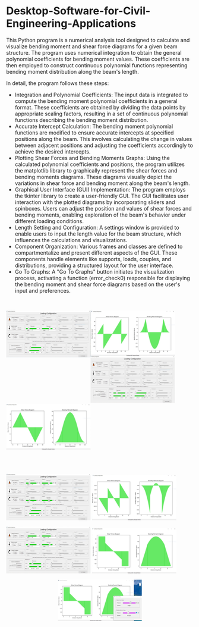 # Desktop-Software-for-Civil-Engineering-Applications
<p>
  This Python program is a numerical analysis tool designed to calculate and visualize bending moment and shear force diagrams for a given beam structure. The program uses numerical integration to obtain the general polynomial coefficients for bending moment values. These coefficients are then employed to construct continuous polynomial functions representing bending moment distribution along the beam's length.

In detail, the program follows these steps:
<ul>
<li>
Integration and Polynomial Coefficients: The input data is integrated to compute the bending moment polynomial coefficients in a general format. These coefficients are obtained by dividing the data points by appropriate scaling factors, resulting in a set of continuous polynomial functions describing the bending moment distribution.
</li>
<li>
Accurate Intercept Calculation: The bending moment polynomial functions are modified to ensure accurate intercepts at specified positions along the beam. This involves calculating the change in values between adjacent positions and adjusting the coefficients accordingly to achieve the desired intercepts.
</li>
<li>
Plotting Shear Forces and Bending Moments Graphs: Using the calculated polynomial coefficients and positions, the program utilizes the matplotlib library to graphically represent the shear forces and bending moments diagrams. These diagrams visually depict the variations in shear force and bending moment along the beam's length.
</li>
<li>
Graphical User Interface (GUI) Implementation: The program employs the tkinter library to create a user-friendly GUI. The GUI facilitates user interaction with the plotted diagrams by incorporating sliders and spinboxes. Users can adjust the position and values of shear forces and bending moments, enabling exploration of the beam's behavior under different loading conditions.
</li>
<li>
Length Setting and Configuration: A settings window is provided to enable users to input the length value for the beam structure, which influences the calculations and visualizations.
</li>
<li>
Component Organization: Various frames and classes are defined to compartmentalize and present different aspects of the GUI. These components handle elements like supports, loads, couples, and distributions, providing a structured layout for the user interface.
</li>
<li>
Go To Graphs: A "Go To Graphs" button initiates the visualization process, activating a function (error_check0) responsible for displaying the bending moment and shear force diagrams based on the user's input and preferences.
</li>
</ul>
</p>
<br>

<p float="left">
<img src="https://github.com/Sharada001/Desktop-Software-for-Civil-Engineering-Applications/blob/e8c2ba7f644ccef36266905ef44b7392d16fadff/ScreenShots/2.JPG"  width="45%" height="50%" style="float: left; display: inline;">
<img src="https://github.com/Sharada001/Desktop-Software-for-Civil-Engineering-Applications/blob/03a7297036434601f3204cc9003b5f53cb1ade63/ScreenShots/2-1.JPG"  width="45%" height="50%" style="float: left; display: inline;">
</p>

<p float="left">
<img src="https://github.com/Sharada001/Desktop-Software-for-Civil-Engineering-Applications/blob/03a7297036434601f3204cc9003b5f53cb1ade63/ScreenShots/3.JPG"  width="45%" height="30%">
<img src="https://github.com/Sharada001/Desktop-Software-for-Civil-Engineering-Applications/blob/03a7297036434601f3204cc9003b5f53cb1ade63/ScreenShots/3-1.JPG"  width="45%" height="30%">
</p>

<br><br>
<p float="left">
<img src="https://github.com/Sharada001/Desktop-Software-for-Civil-Engineering-Applications/blob/03a7297036434601f3204cc9003b5f53cb1ade63/ScreenShots/4.JPG"  width="45%" height="30%">
<img src="https://github.com/Sharada001/Desktop-Software-for-Civil-Engineering-Applications/blob/03a7297036434601f3204cc9003b5f53cb1ade63/ScreenShots/4-1.JPG"  width="45%" height="30%">
</p>

<p float="left">
<img src="https://github.com/Sharada001/Desktop-Software-for-Civil-Engineering-Applications/blob/03a7297036434601f3204cc9003b5f53cb1ade63/ScreenShots/5.JPG"  width="45%" height="30%">
<img src="https://github.com/Sharada001/Desktop-Software-for-Civil-Engineering-Applications/blob/03a7297036434601f3204cc9003b5f53cb1ade63/ScreenShots/5-1.JPG"  width="45%" height="30%">
  </p>
<p align="center">
<img src="https://github.com/Sharada001/Desktop-Software-for-Civil-Engineering-Applications/blob/03a7297036434601f3204cc9003b5f53cb1ade63/ScreenShots/5-3.JPG"  width="45%" height="30%">
</p>
